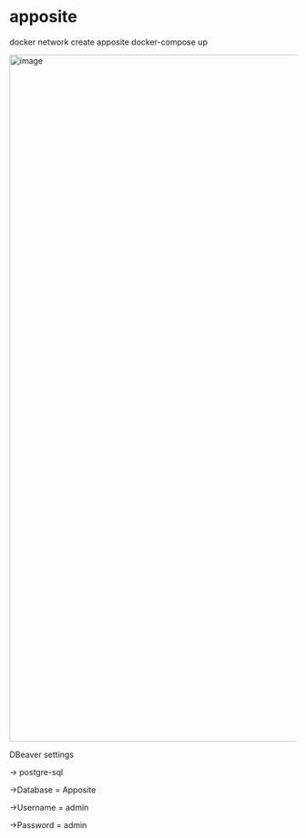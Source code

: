 # apposite

docker network create apposite 
docker-compose up 

<img width="1208" alt="image" src="https://github.com/mustafaemirhanyildiz/apposite/assets/92929045/fce9771c-6424-4e3f-b532-86f389682b63">

DBeaver settings 

-> postgre-sql

->Database = Apposite

->Username = admin

->Password = admin
